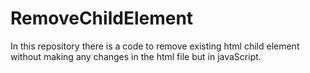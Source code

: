 # RemoveChildElement
In this repository there is a code to remove existing html child element without making any changes in the html file but in javaScript.
